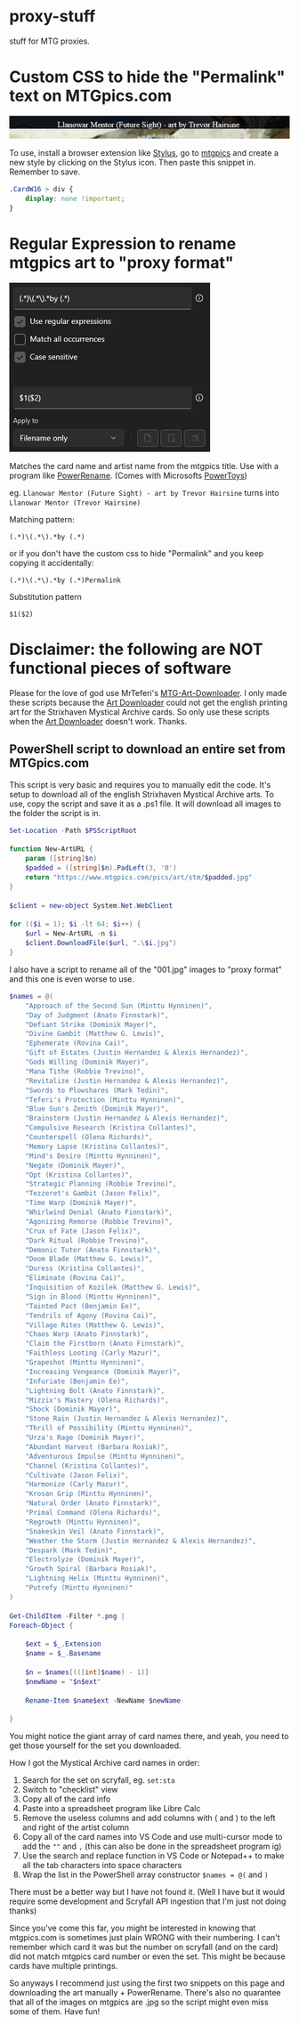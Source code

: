 # proxy-stuff
stuff for MTG proxies. 
 

# Custom CSS to hide the "Permalink" text on MTGpics.com

![no permalink](./images/no_perma.png)

To use, install a browser extension like [Stylus](https://addons.mozilla.org/en-US/firefox/addon/styl-us/), go to [mtgpics](https://mtgpics.com) and create a new style by clicking on the Stylus icon. Then paste this snippet in. Remember to save.

```css
.CardW16 > div {
    display: none !important;
}
```

# Regular Expression to rename mtgpics art to "proxy format"

![PowerRename Example](./images/powerrename.png)

Matches the card name and artist name from the mtgpics title. Use with a program like [PowerRename](https://docs.microsoft.com/en-us/windows/powertoys/powerrename). (Comes with Microsofts [PowerToys](https://docs.microsoft.com/en-us/windows/powertoys/install))

eg. `Llanowar Mentor (Future Sight) - art by Trevor Hairsine` turns into `Llanowar Mentor (Trevor Hairsine)`

Matching pattern: 

```regex
(.*)\(.*\).*by (.*)
```

or if you don't have the custom css to hide "Permalink" and you keep copying it accidentally:

```regex
(.*)\(.*\).*by (.*)Permalink
```

Substitution pattern

```regex
$1($2)
```

# Disclaimer: the following are NOT functional pieces of software

Please for the love of god use MrTeferi's [MTG-Art-Downloader](https://github.com/MrTeferi/MTG-Art-Downloader). I only made these scripts because the [Art Downloader](https://github.com/MrTeferi/MTG-Art-Downloader) could not get the english printing art for the Strixhaven Mystical Archive cards. So only use these scripts when the [Art Downloader](https://github.com/MrTeferi/MTG-Art-Downloader) doesn't work. Thanks.

## PowerShell script to download an entire set from MTGpics.com

This script is very basic and requires you to manually edit the code. It's setup to download all of the english Strixhaven Mystical Archive arts. To use, copy the script and save it as a .ps1 file. It will download all images to the folder the script is in.

```ps1
Set-Location -Path $PSScriptRoot

function New-ArtURL {
    param ([string]$n)
    $padded = ([string]$n).PadLeft(3, '0')
    return "https://www.mtgpics.com/pics/art/stm/$padded.jpg"
}

$client = new-object System.Net.WebClient

for (($i = 1); $i -lt 64; $i++) {
    $url = New-ArtURL -n $i
    $client.DownloadFile($url, ".\$i.jpg")
}
```

I also have a script to rename all of the "001.jpg" images to "proxy format" and this one is even worse to use.

```ps1
$names = @(
    "Approach of the Second Sun (Minttu Hynninen)",
    "Day of Judgment (Anato Finnstark)",
    "Defiant Strike (Dominik Mayer)",
    "Divine Gambit (Matthew G. Lewis)",
    "Ephemerate (Rovina Cai)",
    "Gift of Estates (Justin Hernandez & Alexis Hernandez)",
    "Gods Willing (Dominik Mayer)",
    "Mana Tithe (Robbie Trevino)",
    "Revitalize (Justin Hernandez & Alexis Hernandez)",
    "Swords to Plowshares (Mark Tedin)",
    "Teferi's Protection (Minttu Hynninen)",
    "Blue Sun's Zenith (Dominik Mayer)",
    "Brainstorm (Justin Hernandez & Alexis Hernandez)",
    "Compulsive Research (Kristina Collantes)",
    "Counterspell (Olena Richards)",
    "Memory Lapse (Kristina Collantes)",
    "Mind's Desire (Minttu Hynninen)",
    "Negate (Dominik Mayer)",
    "Opt (Kristina Collantes)",
    "Strategic Planning (Robbie Trevino)",
    "Tezzeret's Gambit (Jason Felix)",
    "Time Warp (Dominik Mayer)",
    "Whirlwind Denial (Anato Finnstark)",
    "Agonizing Remorse (Robbie Trevino)",
    "Crux of Fate (Jason Felix)",
    "Dark Ritual (Robbie Trevino)",
    "Demonic Tutor (Anato Finnstark)",
    "Doom Blade (Matthew G. Lewis)",
    "Duress (Kristina Collantes)",
    "Eliminate (Rovina Cai)",
    "Inquisition of Kozilek (Matthew G. Lewis)",
    "Sign in Blood (Minttu Hynninen)",
    "Tainted Pact (Benjamin Ee)",
    "Tendrils of Agony (Rovina Cai)",
    "Village Rites (Matthew G. Lewis)",
    "Chaos Warp (Anato Finnstark)",
    "Claim the Firstborn (Anato Finnstark)",
    "Faithless Looting (Carly Mazur)",
    "Grapeshot (Minttu Hynninen)",
    "Increasing Vengeance (Dominik Mayer)",
    "Infuriate (Benjamin Ee)",
    "Lightning Bolt (Anato Finnstark)",
    "Mizzix's Mastery (Olena Richards)",
    "Shock (Dominik Mayer)",
    "Stone Rain (Justin Hernandez & Alexis Hernandez)",
    "Thrill of Possibility (Minttu Hynninen)",
    "Urza's Rage (Dominik Mayer)",
    "Abundant Harvest (Barbara Rosiak)",
    "Adventurous Impulse (Minttu Hynninen)",
    "Channel (Kristina Collantes)",
    "Cultivate (Jason Felix)",
    "Harmonize (Carly Mazur)",
    "Krosan Grip (Minttu Hynninen)",
    "Natural Order (Anato Finnstark)",
    "Primal Command (Olena Richards)",
    "Regrowth (Minttu Hynninen)",
    "Snakeskin Veil (Anato Finnstark)",
    "Weather the Storm (Justin Hernandez & Alexis Hernandez)",
    "Despark (Mark Tedin)",
    "Electrolyze (Dominik Mayer)",
    "Growth Spiral (Barbara Rosiak)",
    "Lightning Helix (Minttu Hynninen)",
    "Putrefy (Minttu Hynninen)"
)

Get-ChildItem -Filter *.png | 
Foreach-Object {

    $ext = $_.Extension
    $name = $_.Basename

    $n = $names[(([int]$name) - 1)]
    $newName = "$n$ext"

    Rename-Item $name$ext -NewName $newName

}
```

You might notice the giant array of card names there, and yeah, you need to get those yourself for the set you downloaded. 

How I got the Mystical Archive card names in order: 

1. Search for the set on scryfall, eg. `set:sta`
2. Switch to "checklist" view
3. Copy all of the card info
4. Paste into a spreadsheet program like Libre Calc
5. Remove the useless columns and add columns with ( and ) to the left and right of the artist column
6. Copy all of the card names into VS Code and use multi-cursor mode to add the `""` and `,` (this can also be done in the spreadsheet program ig)
7. Use the search and replace function in VS Code or Notepad++ to make all the tab characters into space characters
8. Wrap the list in the PowerShell array constructor `$names = @(` and `)`

There must be a better way but I have not found it. (Well I have but it would require some development and Scryfall API ingestion that I'm just not doing thanks)

Since you've come this far, you might be interested in knowing that mtgpics.com is sometimes just plain WRONG with their numbering. I can't remember which card it was but the number on scryfall (and on the card) did not match mtgpics card number or even the set. This might be because cards have multiple printings.

So anyways I recommend just using the first two snippets on this page and downloading the art manually + PowerRename. There's also no quarantee that all of the images on mtgpics are .jpg so the script might even miss some of them. Have fun!
